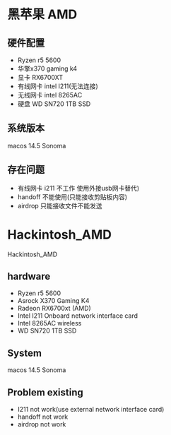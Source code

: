 <!--
 * @Author: richardthunder yuetingpei888@gmail.com
 * @Date: 2024-06-13 16:29:53
 * @LastEditors: richardthunder yuetingpei888@gmail.com
 * @LastEditTime: 2024-06-13 16:46:17
 * @FilePath: /Hackintosh_AMD/README.md
 * @Description: 这是默认设置,请设置`customMade`, 打开koroFileHeader查看配置 进行设置: https://github.com/OBKoro1/koro1FileHeader/wiki/%E9%85%8D%E7%BD%AE
-->
# 黑苹果 AMD
## 硬件配置
- Ryzen r5 5600
- 华擎x370 gaming k4
- 显卡 RX6700XT
- 有线网卡 intel I211(无法连接)
- 无线网卡 intel 8265AC
- 硬盘 WD SN720 1TB SSD

## 系统版本
macos 14.5 Sonoma

## 存在问题
- 有线网卡 i211 不工作 使用外接usb网卡替代)
- handoff 不能使用(只能接收剪贴板内容)
- airdrop 只能接收文件不能发送




# Hackintosh_AMD
Hackintosh_AMD
## hardware
- Ryzen r5 5600 
- Asrock  X370 Gaming K4
- Radeon RX6700xt (AMD)
- Intel I211 Onboard network interface card
- Intel 8265AC wireless
- WD SN720 1TB SSD
## System
  macos 14.5 Sonoma

## Problem existing
- I211 not work(use external network interface card)
- handoff not work
- airdrop not work

